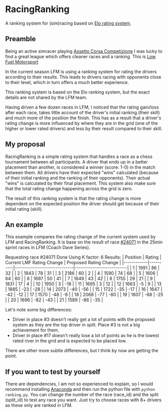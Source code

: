 # RacingRanking
A ranking system for (sim)racing based on [Elo rating system](https://en.wikipedia.org/wiki/Elo_rating_system).

## Preamble
Being an active simracer playing [Assetto Corsa Competizione](https://www.assettocorsa.it/competizione/) I was lucky to find a great league which offers cleaner races and a ranking. This is [Low Fuel Motorsport](https://lowfuelmotorsport.com/)

In the current season LFM is using a ranking system for rating the drivers according to their results. This leads to drivers racing with opponents close to their level, which in turn offers a much better experience.

This ranking system is based on the Elo ranking system, but the exact details are not shared by the LFM team.

Having driven a few dozen races in LFM, I noticed that the rating gain/loss after each race, takes little account of the driver's initial ranking (their skill) and much more of the position the finish. This has as a result that a driver's rating change is more influenced by where they are in the grid (one of the higher or lower rated drivers) and less by their result compared to their skill.

## My proposal
RacingRanking is a simple rating system that handles a race as a chess tournament between all participants. A driver that ends up in a better placement than another, is considered a winner (score: 1-0) in the match between them. All drivers have their expected "wins" calculated (because of their initial ranking and the ranking of their opponents). Their actual "wins" is calculated by their final placement. This system also make sure that the total rating change happening across the grid is zero.

The result of this ranking system is that the rating change is more dependent on the expected position the driver should get because of their initial rating (skill).

## An example
This example compares the rating change of the current system used by LFM and RacingRanking. It is base on the result of race [#24071](https://lowfuelmotorsport.com/events/60/race/24071) in the 25min sprint races in LFM (Coach Dave Series).

Requesting race #24071
Done
Using K factor: 6
Results:
|   Position |   Rating |   Current LMF Rating Change |   Proposed Rating Change |
|------------|----------|-----------------------------|--------------------------|
|          1 |     1991 |                          86 |                       32 |
|          2 |     1943 |                          78 |                       31 |
|          3 |     2186 |                          60 |                        2 |
|          4 |     1590 |                          74 |                       68 |
|          5 |     1606 |                          64 |                       60 |
|          6 |     1697 |                          50 |                       41 |
|          7 |     1649 |                          43 |                       42 |
|          8 |     1755 |                          29 |                       21 |
|          9 |     1831 |                          17 |                        4 |
|         10 |     1950 |                           3 |                      -18 |
|         11 |     1695 |                           3 |                       12 |
|         12 |     1663 |                          -5 |                        9 |
|         13 |     1885 |                         -23 |                      -28 |
|         14 |     2073 |                         -40 |                      -56 |
|         15 |     1722 |                         -35 |                      -17 |
|         16 |     1647 |                         -42 |                      -12 |
|         17 |     1570 |                         -48 |                       -8 |
|         18 |     2068 |                         -77 |                      -80 |
|         19 |     1607 |                         -68 |                      -25 |
|         20 |     1696 |                         -82 |                      -43 |
|         21 |     1589 |                         -86 |                      -35 |

Let's note some big differences:
* Driver in place #3 doesn't really get a lot of points with the proposed system as they are the top driver in split. Place #3 is not a big achievement for them.
* Driver in place #17 doesn't really lose a lot of points as he is the lowest rated river in the grid and is expected to be placed low.

There are other more subtle differences, but I think by now are getting the point.

## If you want to test by yourself
There are dependencies, I am not so experienced to explain, so I would recommend installing [Anaconda](https://www.anaconda.com/) and then run the python file with `python ranking.py`. You can change the number of the race (race_id) and the split (split_id) to test any race you want. Just try to choose races with 8+ drivers as these only are ranked in LFM.
